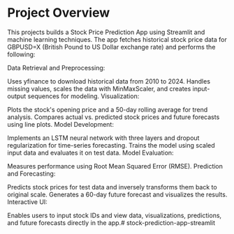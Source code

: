 # Project Overview
This projects builds a Stock Price Prediction App using Streamlit and machine learning techniques. The app fetches historical stock price data for GBPUSD=X (British Pound to US Dollar exchange rate) and performs the following:

Data Retrieval and Preprocessing:

Uses yfinance to download historical data from 2010 to 2024.
Handles missing values, scales the data with MinMaxScaler, and creates input-output sequences for modeling.
Visualization:

Plots the stock's opening price and a 50-day rolling average for trend analysis.
Compares actual vs. predicted stock prices and future forecasts using line plots.
Model Development:

Implements an LSTM neural network with three layers and dropout regularization for time-series forecasting.
Trains the model using scaled input data and evaluates it on test data.
Model Evaluation:

Measures performance using Root Mean Squared Error (RMSE).
Prediction and Forecasting:

Predicts stock prices for test data and inversely transforms them back to original scale.
Generates a 60-day future forecast and visualizes the results.
Interactive UI:

Enables users to input stock IDs and view data, visualizations, predictions, and future forecasts directly in the app.# stock-prediction-app-streamlit
